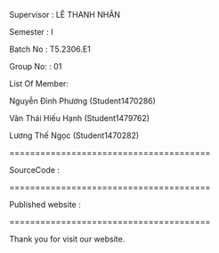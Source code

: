 Supervisor : LÊ THANH NHÂN

Semester : I

Batch No : T5.2306.E1

Group No: : 01

List Of Member:

Nguyễn Đình Phương (Student1470286)

Văn Thái Hiếu Hạnh (Student1479762)

Lương Thế Ngọc (Student1470282)
 
=======================================

SourceCode : 

=======================================

Published website : 

=======================================

Thank you for visit our website.
